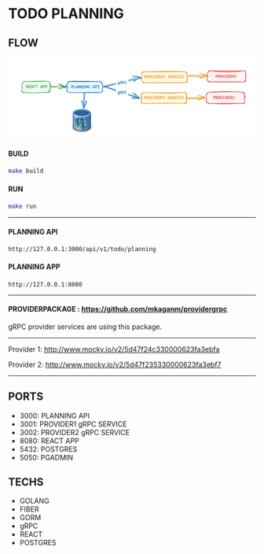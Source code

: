# TODO PLANNING


## FLOW
![img.png](img.png)

#### BUILD
```bash
make build
```

#### RUN
```bash
make run
```

---

#### PLANNING API
```
http://127.0.0.1:3000/api/v1/todo/planning
```

#### PLANNING APP
```
http://127.0.0.1:8080
```
---

#### PROVIDERPACKAGE : https://github.com/mkaganm/providergrpc
gRPC provider services are using this package.

---

Provider 1:
http://www.mocky.io/v2/5d47f24c330000623fa3ebfa

Provider 2:
http://www.mocky.io/v2/5d47f235330000623fa3ebf7

---

## PORTS

- 3000: PLANNING API
- 3001: PROVIDER1 gRPC SERVICE
- 3002: PROVIDER2 gRPC SERVICE
- 8080: REACT APP
- 5432: POSTGRES
- 5050: PGADMIN

## TECHS
- GOLANG
- FIBER
- GORM
- gRPC
- REACT
- POSTGRES



